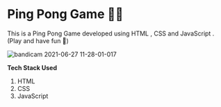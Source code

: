 # Ping Pong Game 🏓🏓
This is a Ping Pong Game developed using HTML , CSS and JavaScript . (Play and have fun 🏓)

![bandicam 2021-06-27 11-28-01-017](https://user-images.githubusercontent.com/56023805/123534665-4aed3000-d73c-11eb-93ec-990981872bf9.gif)

<b>Tech Stack Used</b><br>
1. HTML<br> 
2. CSS<br>
3. JavaScript<br>


